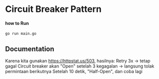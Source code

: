 # Circuit Breaker Pattern

#### how to Run 
``` go run main.go ```

## Documentation
Karena kita gunakan https://httpstat.us/503, hasilnya:
Retry 3x → tetap gagal
Circuit breaker akan "Open" setelah 3 kegagalan → langsung tolak permintaan berikutnya
Setelah 10 detik, "Half-Open", dan coba lagi